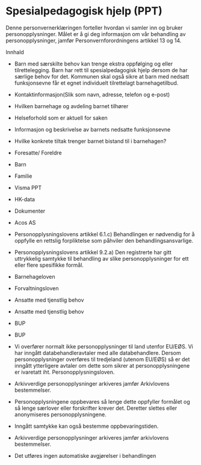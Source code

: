# Spesialpedagogisk hjelp (PPT)


  

Denne personvernerklæringen forteller hvordan vi samler inn og bruker personopplysninger. Målet er å gi deg informasjon om vår behandling av personopplysninger, jamfør Personvernforordningens artikkel 13 og 14.

  

Innhald

*   Barn med særskilte behov kan trenge ekstra oppfølging og eller tilrettelegging. Barn har rett til spesialpedagogisk hjelp dersom de har særlige behov for det. Kommunen skal også sikre at barn med nedsatt funksjonsevne får et egnet individuelt tilrettelagt barnehagetilbud.  
    
*   Kontaktinformasjon(Slik som navn, adresse, telefon og e-post)  
    
*   Hvilken barnehage og avdeling barnet tilhører  
    
*   Helseforhold som er aktuell for saken  
    
*   Informasjon og beskrivelse av barnets nedsatte funksjonsevne  
    
*   Hvilke konkrete tiltak trenger barnet bistand til i barnehagen?  
    
*   Foresatte/ Foreldre  
    
*   Barn  
    
*   Familie  
    
*   Visma PPT  
    
*   HK-data  
    
*   Dokumenter  
    
*   Acos AS  
    
*   Personopplysningslovens artikkel 6.1.c) Behandlingen er nødvendig for å oppfylle en rettslig forpliktelse som påhviler den behandlingsansvarlige.  
    
*   Personopplysningslovens artikkel 9.2.a) Den registrerte har gitt uttrykkelig samtykke til behandling av slike personopplysninger for ett eller flere spesifikke formål.  
    
*   Barnehageloven  
    
*   Forvaltningsloven  
    
*   Ansatte med tjenstlig behov  
    
*   Ansatte med tjenstlig behov  
    
*   BUP  
    
*   BUP  
    
*   Vi overfører normalt ikke personopplysninger til land utenfor EU/EØS. Vi har inngått databehandleravtaler med alle databehandlere. Dersom personopplysninger overføres til tredjeland (utenom EU/EØS) så er det inngått ytterligere avtaler om dette som sikrer at personopplysningene er ivaretatt iht. Personopplysningsloven.  
    
*   Arkivverdige personopplysninger arkiveres jamfør Arkivlovens bestemmelser.  
    
*   Personopplysningene oppbevares så lenge dette oppfyller formålet og så lenge særlover eller forskrifter krever det. Deretter slettes eller anonymiseres personopplysningene.  
    
*   Inngått samtykke kan også bestemme oppbevaringstiden.  
    
*   Arkivverdige personopplysninger arkiveres jamfør arkivlovens bestemmelser.  
    
*   Det utføres ingen automatiske avgjørelser i behandlingen